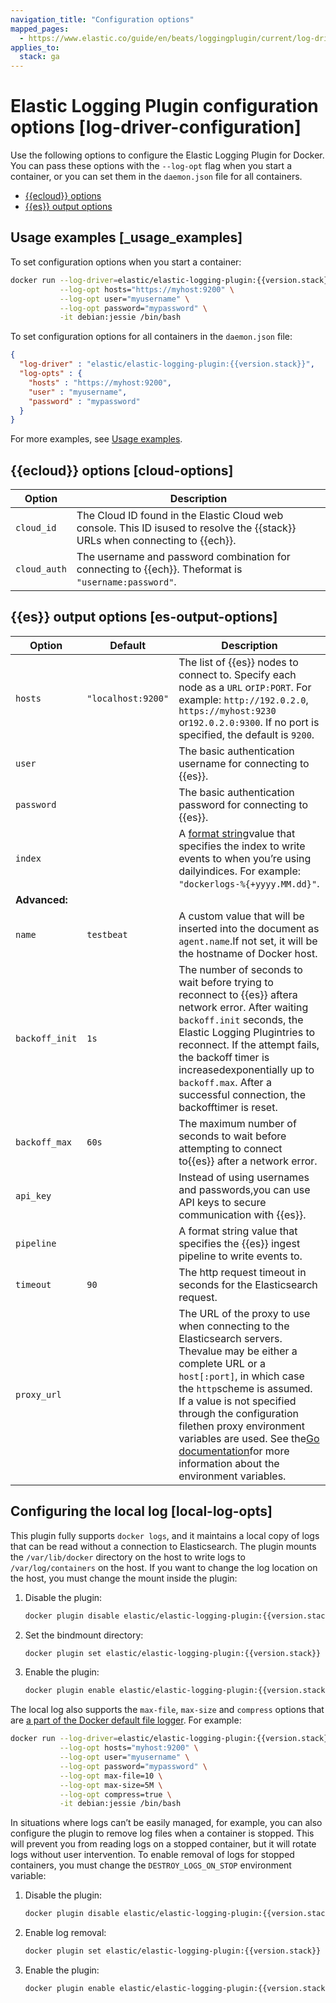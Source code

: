 ```yaml
---
navigation_title: "Configuration options"
mapped_pages:
  - https://www.elastic.co/guide/en/beats/loggingplugin/current/log-driver-configuration.html
applies_to:
  stack: ga
---
```


# Elastic Logging Plugin configuration options [log-driver-configuration]


Use the following options to configure the Elastic Logging Plugin for Docker. You can pass these options with the `--log-opt` flag when you start a container, or you can set them in the `daemon.json` file for all containers.

* [{{ecloud}} options](#cloud-options)
* [{{es}} output options](#es-output-options)


## Usage examples [_usage_examples]

To set configuration options when you start a container:

```sh subs=true
docker run --log-driver=elastic/elastic-logging-plugin:{{version.stack}} \
           --log-opt hosts="https://myhost:9200" \
           --log-opt user="myusername" \
           --log-opt password="mypassword" \
           -it debian:jessie /bin/bash
```

To set configuration options for all containers in the `daemon.json` file:

```json subs=true
{
  "log-driver" : "elastic/elastic-logging-plugin:{{version.stack}}",
  "log-opts" : {
    "hosts" : "https://myhost:9200",
    "user" : "myusername",
    "password" : "mypassword"
  }
}
```

For more examples, see [Usage examples](/reference/loggingplugin/log-driver-usage-examples.md).


## {{ecloud}} options [cloud-options]

| Option | Description |
| --- | --- |
| `cloud_id` | The Cloud ID found in the Elastic Cloud web console. This ID isused to resolve the {{stack}} URLs when connecting to {{ech}}. |
| `cloud_auth` | The username and password combination for connecting to {{ech}}. Theformat is `"username:password"`. |


## {{es}} output options [es-output-options]

| Option | Default | Description |
| --- | --- | --- |
| `hosts` | `"localhost:9200"` | The list of {{es}} nodes to connect to. Specify each node as a `URL` or`IP:PORT`. For example: `http://192.0.2.0`, `https://myhost:9230` or`192.0.2.0:9300`. If no port is specified, the default is `9200`. |
| `user` |  | The basic authentication username for connecting to {{es}}. |
| `password` |  | The basic authentication password for connecting to {{es}}. |
| `index` |  | A [format string](/reference/libbeat/config-file-format-type.md#_format_string_sprintf)value that specifies the index to write events to when you’re using dailyindices. For example: `"dockerlogs-%{+yyyy.MM.dd}"`. |
| **Advanced:** |
| `name` | `testbeat` | A custom value that will be inserted into the document as `agent.name`.If not set, it will be the hostname of Docker host. |
| `backoff_init` | `1s` | The number of seconds to wait before trying to reconnect to {{es}} aftera network error. After waiting `backoff.init` seconds, the Elastic Logging Plugintries to reconnect. If the attempt fails, the backoff timer is increasedexponentially up to `backoff.max`. After a successful connection, the backofftimer is reset. |
| `backoff_max` | `60s` | The maximum number of seconds to wait before attempting to connect to{{es}} after a network error. |
| `api_key` |  | Instead of using usernames and passwords,you can use API keys to secure communication with {{es}}. |
| `pipeline` |  | A format string value that specifies the {{es}} ingest pipeline to write events to. |
| `timeout` | `90` | The http request timeout in seconds for the Elasticsearch request. |
| `proxy_url` |  | The URL of the proxy to use when connecting to the Elasticsearch servers. Thevalue may be either a complete URL or a `host[:port]`, in which case the `http`scheme is assumed. If a value is not specified through the configuration filethen proxy environment variables are used. See the[Go documentation](https://golang.org/pkg/net/http/#ProxyFromEnvironment)for more information about the environment variables. |


## Configuring the local log [local-log-opts]

This plugin fully supports `docker logs`, and it maintains a local copy of logs that can be read without a connection to Elasticsearch. The plugin mounts the `/var/lib/docker` directory on the host to write logs to `/var/log/containers` on the host. If you want to change the log location on the host, you must change the mount inside the plugin:

1. Disable the plugin:

    ```sh subs=true
    docker plugin disable elastic/elastic-logging-plugin:{{version.stack}}
    ```

2. Set the bindmount directory:

    ```sh subs=true
    docker plugin set elastic/elastic-logging-plugin:{{version.stack}} LOG_DIR.source=NEW_LOG_LOCATION
    ```

3. Enable the plugin:

    ```sh subs=true
    docker plugin enable elastic/elastic-logging-plugin:{{version.stack}}
    ```


The local log also supports the `max-file`, `max-size` and `compress` options that are [a part of the Docker default file logger](https://docs.docker.com/config/containers/logging/json-file/#options). For example:

```sh subs=true
docker run --log-driver=elastic/elastic-logging-plugin:{{version.stack}} \
           --log-opt hosts="myhost:9200" \
           --log-opt user="myusername" \
           --log-opt password="mypassword" \
           --log-opt max-file=10 \
           --log-opt max-size=5M \
           --log-opt compress=true \
           -it debian:jessie /bin/bash
```

In situations where logs can’t be easily managed, for example, you can also configure the plugin to remove log files when a container is stopped. This will prevent you from reading logs on a stopped container, but it will rotate logs without user intervention. To enable removal of logs for stopped containers, you must change the `DESTROY_LOGS_ON_STOP` environment variable:

1. Disable the plugin:

    ```sh subs=true
    docker plugin disable elastic/elastic-logging-plugin:{{version.stack}}
    ```

2. Enable log removal:

    ```sh subs=true
    docker plugin set elastic/elastic-logging-plugin:{{version.stack}} DESTROY_LOGS_ON_STOP=true
    ```

3. Enable the plugin:

    ```sh subs=true
    docker plugin enable elastic/elastic-logging-plugin:{{version.stack}}
    ```


